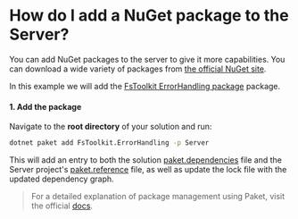 # How do I add a NuGet package to the Server?
You can add NuGet packages to the server to give it more capabilities. You can download a wide variety of packages from [the official NuGet site](https://nuget.org/).

In this example we will add the [FsToolkit ErrorHandling package](https://www.nuget.org/packages/FsToolkit.ErrorHandling/) package.

#### 1. Add the package
Navigate to the **root directory** of your solution and run:

```bash
dotnet paket add FsToolkit.ErrorHandling -p Server
```

This will add an entry to both the solution [paket.dependencies](https://fsprojects.github.io/Paket/dependencies-file.html) file and the Server project's [paket.reference](https://fsprojects.github.io/Paket/references-files.html) file, as well as update the lock file with the updated dependency graph.

> For a detailed explanation of package management using Paket, visit the official [docs](https://fsprojects.github.io/Paket/learn-how-to-use-paket.html).